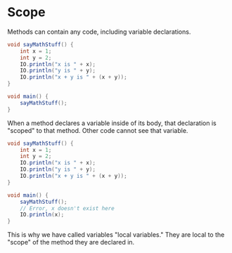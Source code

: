 # Scope

Methods can contain any code, including variable declarations.

```java
void sayMathStuff() {
    int x = 1;
    int y = 2;
    IO.println("x is " + x);
    IO.println("y is " + y);
    IO.println("x + y is " + (x + y));
}

void main() {
    sayMathStuff();
}
```

When a method declares a variable inside of its body, that declaration is "scoped" to that method.
Other code cannot see that variable.

```java
void sayMathStuff() {
    int x = 1;
    int y = 2;
    IO.println("x is " + x);
    IO.println("y is " + y);
    IO.println("x + y is " + (x + y));
}

void main() {
    sayMathStuff();
    // Error, x doesn't exist here
    IO.println(x);
}
```

This is why we have called variables "local variables." They are local to the "scope" of the
method they are declared in.

